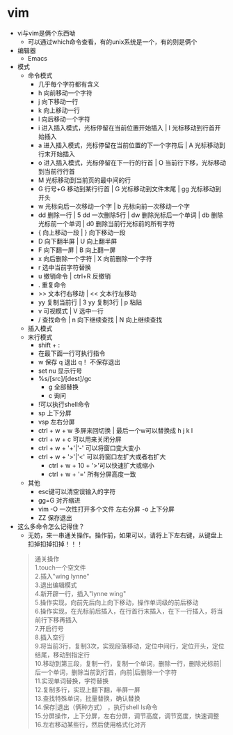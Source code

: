 # vim
* vi与vim是俩个东西呦
    * 可以通过which命令查看，有的unix系统是一个，有的则是俩个
* 编辑器
    * Emacs
* 模式
    * 命令模式
        * 几乎每个字符都有含义
        * h 向前移动一个字符
        * j 向下移动一行
        * k 向上移动一行
        * l 向后移动一个字符
        * i 进入插入模式，光标停留在当前位置开始插入 | I 光标移动到行首开始插入
        * a 进入插入模式，光标停留在当前位置的下一个字符后 | A 光标移动到行末开始插入
        * o 进入插入模式，光标停留在下一行的行首 | O 当前行下移，光标移动到当前行行首
        * M 光标移动到当前页的最中间的行
        * G 行号+G 移动到某行行首 | G 光标移动到文件末尾 | gg 光标移动到开头
        * w 光标向后一次移动一个字 | b 光标向前一次移动一个字
        * dd 删除一行 | 5 dd 一次删除5行 | dw 删除光标后一个单词 | db 删除光标前一个单词 | d0 删除当前行光标前的所有字符
        * { 向上移动一段 | } 向下移动一段
        * D 向下翻半屏 | U 向上翻半屏
        * F 向下翻一屏 | B 向上翻一屏
        * x 向后删除一个字符 | X 向前删除一个字符
        * r 选中当前字符替换
        * u 撤销命令 | ctrl+R 反撤销
        * . 重复命令
        * &gt;&gt; 文本行右移动 | &lt;&lt; 文本行左移动
        * yy 复制当前行 | 3 yy 复制3行 | p 粘贴
        * v 可视模式 | V 选中一行  
        * / 查找命令 | n 向下继续查找 | N 向上继续查找
    * 插入模式
    * 末行模式
        * shift + :  
        * 在最下面一行可执行指令
        * w 保存 q 退出 q！ 不保存退出
        * set nu 显示行号
        * %s/\[src\]/\[dest\]/gc
            * g 全部替换
            * c 询问
        * !可以执行shell命令
        * sp 上下分屏
        * vsp 左右分屏
        * ctrl + w + w 多屏来回切换 | 最后一个w可以替换成 h j k l
        * ctrl + w + c 可以用来关闭分屏
        * ctrl + w + '+'|'-' 可以将窗口变大变小
        * ctrl + w + '>'|'<' 可以将窗口左扩大或者右扩大
            * ctrl + w + 10 + '>'可以快速扩大或缩小
            * ctrl + w + '=' 所有分屏高度一致
    * 其他
        * esc键可以清空误输入的字符
        * gg=G 对齐缩进
        * vim -O 一次性打开多个文件 左右分屏 -o 上下分屏
        * ZZ 保存退出
* 这么多命令怎么记得住？
    * 无妨，来一串通关操作。操作前，如果可以，请将上下左右键，从键盘上扣掉扣掉扣掉！！！
    >  通关操作  
    1.touch一个空文件  
    2.插入"wing lynne"  
    3.退出编辑模式  
    4.新开辟一行，插入"lynne wing"  
    5.操作实现，向前先后向上向下移动，操作单词级的前后移动  
    6.操作实现，在光标前后插入，在行首行末插入，在下一行插入，将当前行下移再插入  
    7.开启行号  
    8.插入空行  
    9.将当前3行，复制3次，实现段落移动，定位中间行，定位开头，定位结尾，移动到指定行  
    10.移动到第三段，复制一行，复制一个单词，删除一行，删除光标前|后一个单词，删除当前到行首，向前|后删除一个字符  
    11.实现单词替换，字符替换  
    12.复制多行，实现上翻下翻，半屏一屏  
    13.查找特殊单词，批量替换，确认替换  
    14.保存|退出（俩种方式） ，执行shell ls命令  
    15.分屏操作，上下分屏，左右分屏，调节高度，调节宽度，快速调整  
    16.左右移动某些行，然后使用格式化对齐
    
    